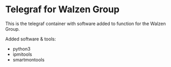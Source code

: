 # Telegraf for Walzen Group

This is the telegraf container with software added to function for the Walzen Group.

Added software & tools:
- python3
- ipmitools
- smartmontools


